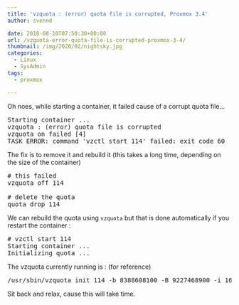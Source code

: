 ```yaml
---
title: 'vzquota : (error) quota file is corrupted, Proxmox 3.4'
author: svennd

date: 2018-08-10T07:50:30+00:00
url: /vzquota-error-quota-file-is-corrupted-proxmox-3-4/
thumbnail: /img/2020/02/nightsky.jpg
categories:
  - Linux
  - SysAdmin
tags:
  - proxmox

---
```

Oh noes, while starting a container, it failed cause of a corrupt quota file...

<pre>Starting container ...
vzquota : (error) quota file is corrupted
vzquota on failed [4]
TASK ERROR: command 'vzctl start 114' failed: exit code 60</pre>

The fix is to remove it and rebuild it (this takes a long time, depending on the size of the container)

<pre># this failed
vzquota off 114

# delete the quota
quota drop 114</pre>

We can rebuild the quota using <code class="EnlighterJSRAW" data-enlighter-language="null">vzquota</code> but that is done automatically if you restart the container :

<pre># vzctl start 114
Starting container ...
Initializing quota ...</pre>

The vzquota currently running is : (for reference)

<pre>/usr/sbin/vzquota init 114 -b 8388608100 -B 9227468900 -i 1600000100 -I 1760000100 -p /data/private/114 -e 0 -n 0 -s 0</pre>

Sit back and relax, cause this will take time.
